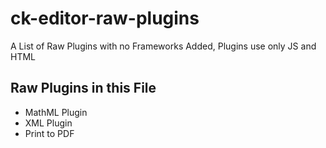 # ck-editor-raw-plugins
A List of Raw Plugins with no Frameworks Added, Plugins use only JS and HTML

## Raw Plugins in this File

<ul>
<li>MathML Plugin</li>
<li>XML Plugin</li>
<li>Print to PDF</li>
</ul>
